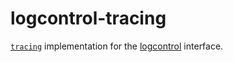 # logcontrol-tracing

[`tracing`][tracing] implementation for the [logcontrol] interface.

[tracing]: https://github.com/tokio-rs/tracing
[logcontrol]: https://github.com/swsnr/logcontrol.rs
